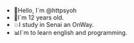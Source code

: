 - 🏀Hello, I´m @httpsyoh
- 🤍I´m 12 years old.
- 💥I study in Senai an OnWay.
- 📊I´m to learn english and programming.
